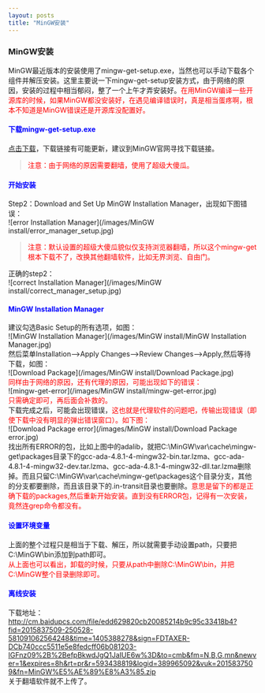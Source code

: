 ```yaml
---
layout: posts
title: "MinGW安装"
---
```


### MinGW安装
MinGW最近版本的安装使用了mingw-get-setup.exe，当然也可以手动下载各个组件并解压安装。这里主要说一下mingw-get-setup安装方式，由于网络的原因，安装的过程中相当郁闷，整了一个上午才弄安装好。<font color="red">在用MinGW编译一些开源库的时候，如果MinGW都没安装好，在遇见编译错误时，真是相当蛋疼啊，根本不知道是MinGW错误还是开源库没配置好。</font>
#### <font color="blue">下载mingw-get-setup.exe</font>
[点击下载](http://sourceforge.net/projects/mingw/files/latest/download?source=files)，下载链接有可能更新，建议到MinGW官网寻找下载链接。<br>
><font color="red">注意：由于网络的原因需要翻墙，使用了超级大傻瓜。</font>

#### <font color="blue">开始安装</font>
Step2：Download and Set Up MinGW Installation Manager，出现如下图错误：<br>
![error Installation Manager](/images/MinGW install/error_manager_setup.jpg)<br>
><font color="red">注意：默认设置的超级大傻瓜貌似仅支持浏览器翻墙，所以这个mingw-get根本下载不了，改换其他翻墙软件，比如无界浏览、自由门。</font>

正确的step2：<br>
![correct Installation Manager](/images/MinGW install/correct_manager_setup.jpg)<br>
#### <font color="blue">MinGW Installation Manager</font>
建议勾选Basic Setup的所有选项，如图：<br>
![MinGW Installation Manager](/images/MinGW install/MinGW Installation Manager.jpg)<br>
然后菜单Installation-->Apply Changes-->Review Changes-->Apply,然后等待下载，如图：<br>
![Download Package](/images/MinGW install/Download Package.jpg)<br>
<font color="red">同样由于网络的原因，还有代理的原因，可能出现如下的错误：</font><br>
![mingw-get-error](/images/MinGW install/mingw-get-error.jpg)<br>
<font color="red">只需确定即可，再后面会补救的。</font><br>
下载完成之后，可能会出现错误，<font color="red">这也就是代理软件的问题吧，传输出现错误（即使下载中没有明显的弹出错误窗口）。如下图：</font><br>
![Download Package error](/images/MinGW install/Download Package error.jpg)<br>
找出所有ERROR的包，比如上图中的adalib，就把C:\MinGW\var\cache\mingw-get\packages目录下的gcc-ada-4.8.1-4-mingw32-bin.tar.lzma、gcc-ada-4.8.1-4-mingw32-dev.tar.lzma、gcc-ada-4.8.1-4-mingw32-dll.tar.lzma删除掉。而且只留C:\MinGW\var\cache\mingw-get\packages这个目录分支，其他的分支都要删除，而且该目录下的.in-transit目录也要删除。<font color="red">意思是留下的都是正确下载的packages,然后重新开始安装。直到没有ERROR包，记得有一次安装，竟然连grep命令都没有。</font>
#### <font color="blue">设置环境变量</font>
上面的整个过程只是相当于下载、解压，所以就需要手动设置path，只要把C:\MinGW\bin添加到path即可。<br>
<font color="red">从上面也可以看出，卸载的时候，只要从path中删除C:\MinGW\bin，并把C:\MinGW整个目录删除即可。</font>
#### <font color="blue">离线安装</font>
下载地址：http://cm.baidupcs.com/file/edd629820cb20085214b9c95c33418b4?fid=2015837509-250528-581091062564248&time=1405388278&sign=FDTAXER-DCb740ccc5511e5e8fedcff06b081203-IGFnz09%2B%2BefpBkwdJgQ1JaIUE6w%3D&to=cmb&fm=N,B,G,mn&newver=1&expires=8h&rt=pr&r=593438819&logid=389965092&vuk=2015837509&fn=MinGW%E5%AE%89%E8%A3%85.zip<br>
关于翻墙软件就不上传了。